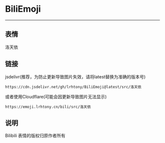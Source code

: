 # BiliEmoji
---
## 表情
洛天依
## 链接
jsdelivr(推荐，为防止更新导致图片失效，请将latest替换为准确的版本号)
```
https://cdn.jsdelivr.net/gh/lrhtony/BiliEmoji@latest/src/洛天依
```
或者使用Cloudflare(可能会因更新导致图片无法显示)
```
https://emoji.lrhtony.cn/bili/src/洛天依
```
## 说明
Bilibili 表情的版权归原作者所有
